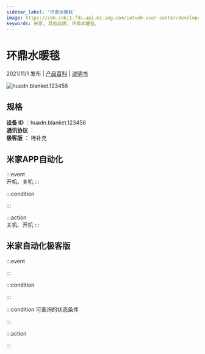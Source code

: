 ```yaml
---
sidebar_label: '环鼎水暖毯'
image: https://cdn.cnbj1.fds.api.mi-img.com/iotweb-user-center/developer_1679048027503dg44Kvn7.png?GalaxyAccessKeyId=AKVGLQWBOVIRQ3XLEW&Expires=9223372036854775807&Signature=ABtc80IubplLFX5etDCh7RhCPDE=
keywords: 米家, 其他品牌, 环鼎水暖毯, 
---
```

# 环鼎水暖毯

2021/11/1 发布 | [产品百科](https://home.mi.com/webapp/content/baike/product/index.html?model=huadn.blanket.123456/) | [说明书](https://home.mi.com/views/introduction.html?model=huadn.blanket.123456&region=cn)

![huadn.blanket.123456](https://cdn.cnbj1.fds.api.mi-img.com/iotweb-user-center/developer_1679048027503dg44Kvn7.png?GalaxyAccessKeyId=AKVGLQWBOVIRQ3XLEW&Expires=9223372036854775807&Signature=ABtc80IubplLFX5etDCh7RhCPDE=)

## 规格  
> 
**设备 ID** ：huadn.blanket.123456  
**通讯协议** ：  
**极客版**  ： 待补充 


## 米家APP自动化  

:::event  
开机、关机
:::

:::condition  

:::

:::action   
关机、开机
:::

## 米家自动化极客版  

:::event  

:::

:::condition  

:::

:::condition 可查询的状态条件  

:::

:::action  

:::

        
